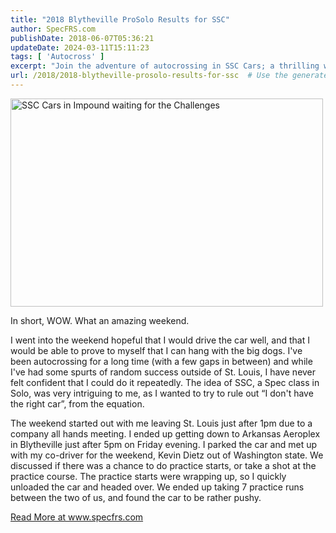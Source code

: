 ```yaml
---
title: "2018 Blytheville ProSolo Results for SSC"
author: SpecFRS.com
publishDate: 2018-06-07T05:36:21
updateDate: 2024-03-11T15:11:23
tags: [ 'Autocross' ]
excerpt: "Join the adventure of autocrossing in SSC Cars; a thrilling weekend of speed, skill, and camaraderie in the fast-paced world of Solo Spec Racing."
url: /2018/2018-blytheville-prosolo-results-for-ssc  # Use the generated URL with year
---
```

<p><a data-flickr-embed="true" data-footer="true" data-header="true" href="https://www.flickr.com/photos/chammond/26990079767/in/album-72157690612809440/" title="SSC Cars in Impound waiting for the Challenges"><img alt="SSC Cars in Impound waiting for the Challenges" height="333" src="https://farm1.staticflickr.com/906/26990079767_9da6e5a1e9.jpg" width="500" /></a><script async src="//embedr.flickr.com/assets/client-code.js" charset="utf-8"></script></p>  <p>In short, WOW. What an amazing weekend.</p>  <p>I went into the weekend hopeful that I would drive the car well, and that I would be able to prove to myself that I can hang with the big dogs. I've been autocrossing for a long time (with a few gaps in between) and while I've had some spurts of random success outside of St. Louis, I have never felt confident that I could do it repeatedly. The idea of SSC, a Spec class in Solo, was very intriguing to me, as I wanted to try to rule out &ldquo;I don't have the right car&rdquo;, from the equation.</p>  <p>The weekend started out with me leaving St. Louis just after 1pm due to a company all hands meeting. I ended up getting down to Arkansas Aeroplex in Blytheville just after 5pm on Friday evening. I parked the car and met up with my co-driver for the weekend, Kevin Dietz out of Washington state. We discussed if there was a chance to do practice starts, or take a shot at the practice course. The practice starts were wrapping up, so I quickly unloaded the car and headed over. We ended up taking 7 practice runs between the two of us, and found the car to be rather pushy.</p>  <a href="https://www.specfrs.com/2018-blytheville-prosolo-results-for-ssc">Read More at www.specfrs.com</a>

